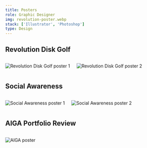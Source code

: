 ```yaml
---
title: Posters
role: Graphic Designer
img: revolution-poster.webp
stack: ['Illustrator', 'Photoshop']
type: Design
---
```


## Revolution Disk Golf

<!-- Row -->

<div class="columns">

<div>

![Revolution Disk Golf poster 1](/static/imgs/college-designs/revolution-poster-1.webp)

</div>

<div>

![Revolution Disk Golf poster 2](/static/imgs/college-designs/revolution-poster-2.webp)

</div>

</div>

## Social Awareness

<!-- Row -->

<div class="columns">

<div>

![Social Awareness poster 1](/static/imgs/college-designs/social-awareness-poster-1.webp)

</div>

<div>

![Social Awareness poster 2](/static/imgs/college-designs/social-awareness-poster-2.webp)

</div>

</div>

## AIGA Portfolio Review

<!-- Row -->

<div class="columns">

<div>

![AIGA poster](/static/imgs/college-designs/aiga-poster.webp)

</div>

</div>
